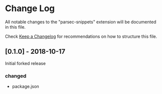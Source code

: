# Change Log

All notable changes to the "parsec-snippets" extension will be documented in this file.

Check [Keep a Changelog](http://keepachangelog.com/) for recommendations on how to structure this file.

## [0.1.0] - 2018-10-17

Initial forked release

### changed
-   package.json